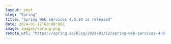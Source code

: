 ```yaml
---
layout: post
blog: "Spring"
title: "Spring Web Services 4.0.10 is released"
date: 2024-01-12T00:00:00Z
image: images/spring.png
remote_url: "https://spring.io/blog/2024/01/12/spring-web-services-4-0-10-is-released"
---
```

